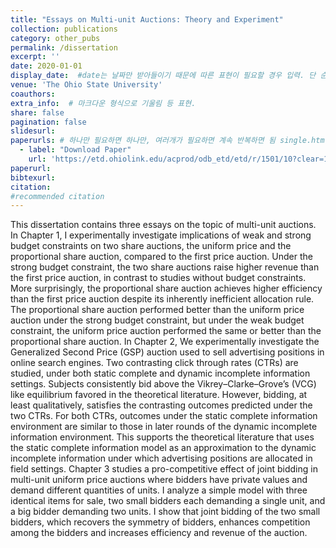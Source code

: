 ```yaml
---
title: "Essays on Multi-unit Auctions: Theory and Experiment"
collection: publications
category: other_pubs
permalink: /dissertation
excerpt: ''
date: 2020-01-01
display_date:  #date는 날짜만 받아들이기 때문에 따른 표현이 필요할 경우 입력. 단 순서는 date를 여전히 활용함.
venue: 'The Ohio State University'
coauthors:  
extra_info:  # 마크다운 형식으로 기울림 등 표현. 
share: false
pagination: false
slidesurl: 
paperurls: # 하나만 필요하면 하나만, 여러개가 필요하면 계속 반복하면 됨 single.html 에서 작동
  - label: "Download Paper"
    url: 'https://etd.ohiolink.edu/acprod/odb_etd/etd/r/1501/10?clear=10&p10_accession_num=osu1587029403168965'
paperurl: 
bibtexurl: 
citation:
#recommended citation  
---
```


This dissertation contains three essays on the topic of multi-unit auctions. In Chapter 1, I experimentally investigate implications of weak and strong budget constraints on two share auctions, the uniform price and the proportional share auction, compared to the first price auction. Under the strong budget constraint, the two share auctions raise higher revenue than the first price auction, in contrast to studies without budget constraints. More surprisingly, the proportional share auction achieves higher efficiency than the first price auction despite its inherently inefficient allocation rule. The proportional share auction performed better than the uniform price auction under the strong budget constraint, but under the weak budget constraint, the uniform price auction performed the same or better than the proportional share auction. In Chapter 2, We experimentally investigate the Generalized Second Price (GSP) auction used to sell advertising positions in online search engines. Two contrasting click through rates (CTRs) are studied, under both static complete and dynamic incomplete information settings. Subjects consistently bid above the Vikrey–Clarke–Grove’s (VCG) like equilibrium favored in the theoretical literature. However, bidding, at least qualitatively, satisfies the contrasting outcomes predicted under the two CTRs. For both CTRs, outcomes under the static complete information environment are similar to those in later rounds of the dynamic incomplete information environment. This supports the theoretical literature that uses the static complete information model as an approximation to the dynamic incomplete information under which advertising positions are allocated in field settings. Chapter 3 studies a pro-competitive effect of joint bidding in multi-unit uniform price auctions where bidders have private values and demand different quantities of units. I analyze a simple model with three identical items for sale, two small bidders each demanding a single unit, and a big bidder demanding two units. I show that joint bidding of the two small bidders, which recovers the symmetry of bidders, enhances competition among the bidders and increases efficiency and revenue of the auction.

